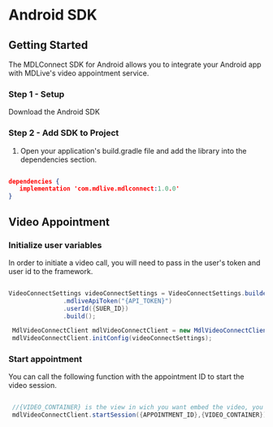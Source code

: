 # Android SDK

## Getting Started

The MDLConnect SDK for Android allows you to integrate your Android app with MDLive's video appointment service.

### Step 1 - Setup

Download the Android SDK

### Step 2 -  Add SDK to Project

1) Open your application's build.gradle file and add the library into the dependencies section.

```json

dependencies {
   implementation 'com.mdlive.mdlconnect:1.0.0'
}
```

## Video Appointment
### Initialize user variables

In order to initiate a video call, you will need to pass in the user's token and user id to the framework.

```java

VideoConnectSettings videoConnectSettings = VideoConnectSettings.builder()
               .mdliveApiToken("{API_TOKEN}")
               .userId({SUER_ID})
               .build();

 MdlVideoConnectClient mdlVideoConnectClient = new MdlVideoConnectClient(getApplication());
 mdlVideoConnectClient.initConfig(videoConnectSettings);
 ```

### Start appointment

You can call the following function with the appointment ID to start the video session.

```java

 //{VIDEO_CONTAINER} is the view in wich you want embed the video, you must use a RealtiveLayout view.
 mdlVideoConnectClient.startSession({APPOINTMENT_ID},{VIDEO_CONTAINER});

 ```